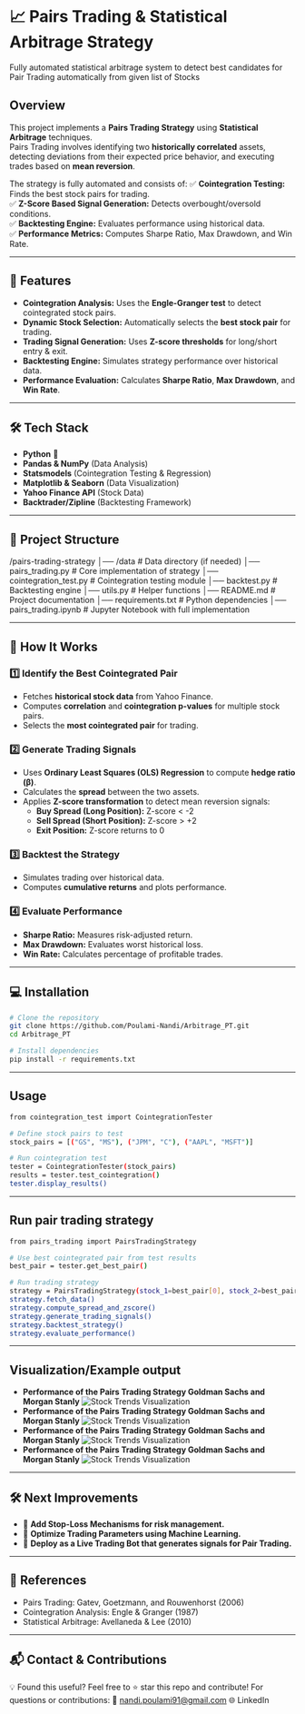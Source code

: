 # 📈 Pairs Trading & Statistical Arbitrage Strategy
Fully automated statistical arbitrage system to detect best candidates for Pair Trading automatically from given list of Stocks

## **Overview**
This project implements a **Pairs Trading Strategy** using **Statistical Arbitrage** techniques.  
Pairs Trading involves identifying two **historically correlated** assets, detecting deviations from their expected price behavior, and executing trades based on **mean reversion**.

The strategy is fully automated and consists of:
✅ **Cointegration Testing:** Finds the best stock pairs for trading.  
✅ **Z-Score Based Signal Generation:** Detects overbought/oversold conditions.  
✅ **Backtesting Engine:** Evaluates performance using historical data.  
✅ **Performance Metrics:** Computes Sharpe Ratio, Max Drawdown, and Win Rate.  

---

## **🔧 Features**
- **Cointegration Analysis:** Uses the **Engle-Granger test** to detect cointegrated stock pairs.
- **Dynamic Stock Selection:** Automatically selects the **best stock pair** for trading.
- **Trading Signal Generation:** Uses **Z-score thresholds** for long/short entry & exit.
- **Backtesting Engine:** Simulates strategy performance over historical data.
- **Performance Evaluation:** Calculates **Sharpe Ratio**, **Max Drawdown**, and **Win Rate**.

---

## **🛠️ Tech Stack**
- **Python** 🐍
- **Pandas & NumPy** (Data Analysis)
- **Statsmodels** (Cointegration Testing & Regression)
- **Matplotlib & Seaborn** (Data Visualization)
- **Yahoo Finance API** (Stock Data)
- **Backtrader/Zipline** (Backtesting Framework)

---

## **📌 Project Structure**
/pairs-trading-strategy 
│── /data # Data directory (if needed) 
│── pairs_trading.py # Core implementation of strategy 
│── cointegration_test.py # Cointegration testing module 
│── backtest.py # Backtesting engine 
│── utils.py # Helper functions 
│── README.md # Project documentation 
│── requirements.txt # Python dependencies 
│── pairs_trading.ipynb # Jupyter Notebook with full implementation


---

## **📖 How It Works**
### **1️⃣ Identify the Best Cointegrated Pair**
- Fetches **historical stock data** from Yahoo Finance.
- Computes **correlation** and **cointegration p-values** for multiple stock pairs.
- Selects the **most cointegrated pair** for trading.

### **2️⃣ Generate Trading Signals**
- Uses **Ordinary Least Squares (OLS) Regression** to compute **hedge ratio (β)**.
- Calculates the **spread** between the two assets.
- Applies **Z-score transformation** to detect mean reversion signals:
  - **Buy Spread (Long Position):** Z-score < -2
  - **Sell Spread (Short Position):** Z-score > +2
  - **Exit Position:** Z-score returns to 0

### **3️⃣ Backtest the Strategy**
- Simulates trading over historical data.
- Computes **cumulative returns** and plots performance.

### **4️⃣ Evaluate Performance**
- **Sharpe Ratio:** Measures risk-adjusted return.
- **Max Drawdown:** Evaluates worst historical loss.
- **Win Rate:** Calculates percentage of profitable trades.

---

## **💻 Installation**
```bash
# Clone the repository
git clone https://github.com/Poulami-Nandi/Arbitrage_PT.git
cd Arbitrage_PT

# Install dependencies
pip install -r requirements.txt
```
---

## **Usage**
```bash
from cointegration_test import CointegrationTester

# Define stock pairs to test
stock_pairs = [("GS", "MS"), ("JPM", "C"), ("AAPL", "MSFT")]

# Run cointegration test
tester = CointegrationTester(stock_pairs)
results = tester.test_cointegration()
tester.display_results()
```
---

## **Run pair trading strategy**
```bash
from pairs_trading import PairsTradingStrategy

# Use best cointegrated pair from test results
best_pair = tester.get_best_pair()

# Run trading strategy
strategy = PairsTradingStrategy(stock_1=best_pair[0], stock_2=best_pair[1])
strategy.fetch_data()
strategy.compute_spread_and_zscore()
strategy.generate_trading_signals()
strategy.backtest_strategy()
strategy.evaluate_performance()
```

---

## **Visualization/Example output**
- **Performance of the Pairs Trading Strategy Goldman Sachs and Morgan Stanly**
![Stock Trends Visualization](https://github.com/Poulami-Nandi/Arbitrage_PT/blob/main/images/sample/Tesla_ARIMAX_GT.png)
- **Performance of the Pairs Trading Strategy Goldman Sachs and Morgan Stanly**
![Stock Trends Visualization](https://github.com/Poulami-Nandi/Arbitrage_PT/blob/main/images/sample/Tesla_ARIMAX_GT.png)
- **Performance of the Pairs Trading Strategy Goldman Sachs and Morgan Stanly**
![Stock Trends Visualization](https://github.com/Poulami-Nandi/Arbitrage_PT/blob/main/images/sample/Tesla_ARIMAX_GT.png)
- **Performance of the Pairs Trading Strategy Goldman Sachs and Morgan Stanly**
![Stock Trends Visualization](https://github.com/Poulami-Nandi/Arbitrage_PT/blob/main/images/sample/Tesla_ARIMAX_GT.png)

---

## **🛠️ Next Improvements**
- 🔹 **Add Stop-Loss Mechanisms for risk management.**
- 🔹 **Optimize Trading Parameters using Machine Learning.**
- 🔹 **Deploy as a Live Trading Bot that generates signals for Pair Trading.**

---


## 📝 **References**
- Pairs Trading: Gatev, Goetzmann, and Rouwenhorst (2006)
- Cointegration Analysis: Engle & Granger (1987)
- Statistical Arbitrage: Avellaneda & Lee (2010)

---

## **📬 Contact & Contributions**
💡 Found this useful? Feel free to ⭐ star this repo and contribute!
For questions or contributions: 📧 nandi.poulami91@gmail.com
🌐 LinkedIn



